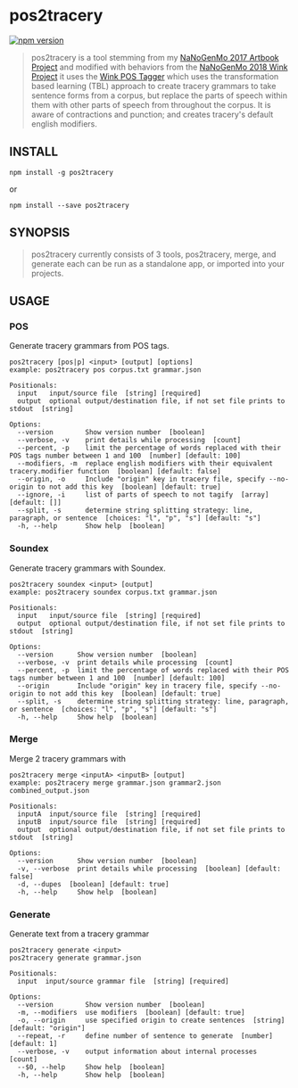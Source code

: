pos2tracery
===========

[![npm version](https://badge.fury.io/js/pos2tracery.svg)](https://badge.fury.io/js/pos2tracery)

> pos2tracery is a tool stemming from my
> [NaNoGenMo 2017 Artbook Project](http://jkirchartz.com/NaNoGenMo/2017/) and
> modified with behaviors from the [NaNoGenMo 2018 Wink
> Project](http://jkirchartz.com/NaNoGenMo/2018/) it uses the [Wink POS
> Tagger](https://winkjs.org/wink-pos-tagger/) which uses the transformation
> based learning (TBL) approach to create tracery grammars to take sentence forms
> from a corpus, but replace the parts of speech within them with other parts of
> speech from throughout the corpus. It is aware of contractions and punction;
> and creates tracery's default english modifiers.

## INSTALL

    npm install -g pos2tracery

or

    npm install --save pos2tracery

## SYNOPSIS

> pos2tracery currently consists of 3 tools, pos2tracery, merge, and generate
> each can be run as a standalone app, or imported into your projects.

## USAGE

### POS
Generate tracery grammars from POS tags.

    pos2tracery [pos|p] <input> [output] [options]
    example: pos2tracery pos corpus.txt grammar.json

    Positionals:
      input   input/source file  [string] [required]
      output  optional output/destination file, if not set file prints to stdout  [string]

    Options:
      --version        Show version number  [boolean]
      --verbose, -v    print details while processing  [count]
      --percent, -p    limit the percentage of words replaced with their POS tags number between 1 and 100  [number] [default: 100]
      --modifiers, -m  replace english modifiers with their equivalent tracery.modifier function  [boolean] [default: false]
      --origin, -o     Include "origin" key in tracery file, specify --no-origin to not add this key  [boolean] [default: true]
      --ignore, -i     list of parts of speech to not tagify  [array] [default: []]
      --split, -s      determine string splitting strategy: line, paragraph, or sentence  [choices: "l", "p", "s"] [default: "s"]
      -h, --help       Show help  [boolean]

### Soundex
Generate tracery grammars with Soundex.


    pos2tracery soundex <input> [output]
    example: pos2tracery soundex corpus.txt grammar.json

    Positionals:
      input   input/source file  [string] [required]
      output  optional output/destination file, if not set file prints to stdout  [string]

    Options:
      --version      Show version number  [boolean]
      --verbose, -v  print details while processing  [count]
      --percent, -p  limit the percentage of words replaced with their POS tags number between 1 and 100  [number] [default: 100]
      --origin       Include "origin" key in tracery file, specify --no-origin to not add this key  [boolean] [default: true]
      --split, -s    determine string splitting strategy: line, paragraph, or sentence  [choices: "l", "p", "s"] [default: "s"]
      -h, --help     Show help  [boolean]

### Merge
Merge 2 tracery grammars with

    pos2tracery merge <inputA> <inputB> [output]
    example: pos2tracery merge grammar.json grammar2.json combined_output.json

    Positionals:
      inputA  input/source file  [string] [required]
      inputB  input/source file  [string] [required]
      output  optional output/destination file, if not set file prints to stdout  [string]

    Options:
      --version      Show version number  [boolean]
      -v, --verbose  print details while processing  [boolean] [default: false]
      -d, --dupes  [boolean] [default: true]
      -h, --help     Show help  [boolean]

### Generate
Generate text from a tracery grammar


    pos2tracery generate <input>
    pos2tracery generate grammar.json

    Positionals:
      input  input/source grammar file  [string] [required]

    Options:
      --version        Show version number  [boolean]
      -m, --modifiers  use modifiers  [boolean] [default: true]
      -o, --origin     use specified origin to create sentences  [string] [default: "origin"]
      --repeat, -r     define number of sentence to generate  [number] [default: 1]
      --verbose, -v    output information about internal processes  [count]
      --$0, --help     Show help  [boolean]
      -h, --help       Show help  [boolean]



